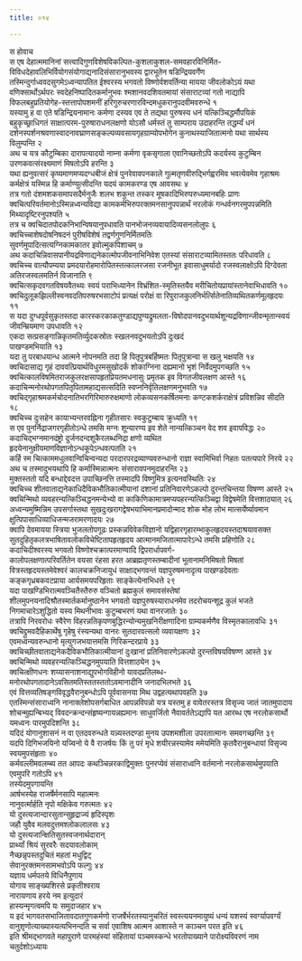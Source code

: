 ```yaml
---
title: ०१४

---
```

स होवाच  
स एष देहात्ममानिनां सत्त्वादिगुणविशेषविकल्पित-कुशलाकुशल-समवहारविनिर्मित-विविधदेहावलिभिर्वियोगसंयोगाद्यनादिसंसारानुभवस्य द्वारभूतेन षडिन्द्रियवर्गेण तस्मिन्दुर्गाध्ववदसुगमेऽध्वन्यापतित ईश्वरस्य भगवतो विष्णोर्वशवर्तिन्या मायया जीवलोकोऽयं यथा वणिक्सार्थोऽर्थपरः स्वदेहनिष्पादितकर्मानुभवः श्मशानवदशिवतमायां संसाराटव्यां गतो नाद्यापि विफलबहुप्रतियोगेह-स्तत्तापोपशमनीं हरिगुरुचरणारविन्दमधुकरानुपदवीमवरुन्धे १  
यस्यामु ह वा एते षडिन्द्रियनामानः कर्मणा दस्यव एव ते तद्यथा पुरुषस्य धनं यत्किञ्चिद्धर्मौपयिकं बहुकृच्छ्राधिगतं साक्षात्परम-पुरुषाराधनलक्षणो योऽसौ धर्मस्तं तु साम्पराय उदाहरन्ति तद्धर्म्यं धनं दर्शनस्पर्शनश्रवणास्वादनावघ्राणसङ्कल्पव्यवसायगृहग्राम्योपभोगेन कुनाथस्याजितात्मनो यथा सार्थस्य विलुम्पन्ति २  
अथ च यत्र कौटुम्बिका दारापत्यादयो नाम्ना कर्मणा वृकसृगाला एवानिच्छतोऽपि कदर्यस्य कुटुम्बिन उरणकवत्संरक्ष्यमाणं मिषतोऽपि हरन्ति ३  
यथा ह्यनुवत्सरं कृष्यमाणमप्यदग्धबीजं क्षेत्रं पुनरेवावपनकाले गुल्मतृणवीरुद्भिर्गह्वरमिव भवत्येवमेव गृहाश्रमः कर्मक्षेत्रं यस्मिन्न हि कर्माण्युत्सीदन्ति यदयं कामकरण्ड एष आवसथः ४  
तत्र गतो दंशमशकसमापसदैर्मनुजैः शलभ शकुन्त तस्कर मूषकादिभिरुपरुध्यमानबहिः प्राणः क्वचित्परिवर्तमानोऽस्मिन्नध्वन्यविद्या कामकर्मभिरुपरक्तमनसानुपपन्नार्थं नरलोकं गन्धर्वनगरमुपपन्नमिति मिथ्यादृष्टिरनुपश्यति ५  
तत्र च क्वचिदातपोदकनिभान्विषयानुपधावति पानभोजनव्यवायादिव्यसनलोलुपः ६  
क्वचिच्चाशेषदोषनिषदनं पुरीषविशेषं तद्वर्णगुणनिर्मितमतिः  
सुवर्णमुपादित्सत्यग्निकामकातर इवोल्मुकपिशाचम् ७  
अथ कदाचिन्निवासपानीयद्रविणाद्यनेकात्मोपजीवनाभिनिवेश एतस्यां संसाराटव्यामितस्ततः परिधावति ८  
क्वचिच्च वात्यौपम्यया प्रमदयारोहमारोपितस्तत्कालरजसा रजनीभूत इवासाधुमर्यादो रजस्वलाक्षोऽपि दिग्देवता अतिरजस्वलमतिर्न विजानाति ९  
क्वचित्सकृदवगतविषयवैतथ्यः स्वयं पराभिध्यानेन विभ्रंशित-स्मृतिस्तयैव मरीचितोयप्रायांस्तानेवाभिधावति १०  
क्वचिदुलूकझिल्लीस्वनवदतिपरुषरभसाटोपं प्रत्यक्षं परोक्षं वा रिपुराजकुलनिर्भर्त्सितेनातिव्यथितकर्णमूलहृदयः ११  
स यदा दुग्धपूर्वसुकृतस्तदा कारस्करकाकतुण्डाद्यपुण्यद्रुमलता-विषोदपानवदुभयार्थशून्यद्रविणान्जीवन्मृतान्स्वयं जीवन्म्रियमाण उपधावति १२  
एकदा सत्प्रसङ्गान्निकृतमतिर्व्युदकस्रोतः स्खलनवदुभयतोऽपि दुःखदं  
पाखण्डमभियाति १३  
यदा तु परबाधयान्ध आत्मने नोपनमति तदा हि पितृपुत्रबर्हिष्मतः पितृपुत्रान्वा स खलु भक्षयति १४  
क्वचिदासाद्य गृहं दाववत्प्रियार्थविधुरमसुखोदर्कं शोकाग्निना दह्यमानो भृशं निर्वेदमुपगच्छति १५  
क्वचित्कालविषमितराजकुलरक्षसापहृतप्रियतमधनासुः प्रमृतक इव विगतजीवलक्षण आस्ते १६  
कदाचिन्मनोरथोपगतपितृपितामहाद्यसत्सदिति स्वप्ननिर्वृतिलक्षणमनुभवति १७  
क्वचिद्गृहाश्रमकर्मचोदनातिभरगिरिमारुरुक्षमाणो लोकव्यसनकर्षितमनाः कण्टकशर्कराक्षेत्रं प्रविशन्निव सीदति १८  
क्वचिच्च दुःसहेन कायाभ्यन्तरवह्निना गृहीतसारः स्वकुटुम्बाय क्रुध्यति १९  
स एव पुनर्निद्राजगरगृहीतोऽन्धे तमसि मग्नः शून्यारण्य इव शेते नान्यत्किञ्चन वेद शव इवापविद्धः २०  
कदाचिद्भग्नमानदंष्ट्रो दुर्जनदन्दशूकैरलब्धनिद्रा क्षणो व्यथित  
हृदयेनानुक्षीयमाणविज्ञानोऽन्धकूपेऽन्धवत्पतति २१  
कर्हि स्म चित्काममधुलवान्विचिन्वन्यदा परदारपरद्रव्याण्यवरुन्धानो राज्ञा स्वामिभिर्वा निहतः पतत्यपारे निरये २२  
अथ च तस्मादुभयथापि हि कर्मास्मिन्नात्मनः संसारावपनमुदाहरन्ति २३  
मुक्तस्ततो यदि बन्धाद्देवदत्त उपाच्छिनत्ति तस्मादपि विष्णुमित्र इत्यनवस्थितिः २४  
क्वचिच्च शीतवाताद्यनेकाधिदैविकभौतिकात्मीयानां दशानां प्रतिनिवारणेऽकल्पो दुरन्तचिन्तया विषण्ण आस्ते २५  
क्वचिन्मिथो व्यवहरन्यत्किञ्चिद्धनमन्येभ्यो वा काकिणिकामात्रमप्यपहरन्यत्किञ्चिद्वा विद्वेषमेति वित्तशाठ्यात् २६  
अध्वन्यमुष्मिन्निम उपसर्गास्तथा सुखदुःखरागद्वेषभयाभिमानप्रमादोन्माद शोक मोह लोभ मात्सर्येर्ष्यावमान क्षुत्पिपासाधिव्याधिजन्मजरामरणादयः २७  
क्वापि देवमायया स्त्रिया भुजलतोपगूढः प्रस्कन्नविवेकविज्ञानो यद्विहारगृहारम्भाकुलहृदयस्तदाश्रयावसक्त सुतदुहितृकलत्रभाषितावलोकविचेष्टितापहृतहृदय आत्मानमजितात्मापारेऽन्धे तमसि प्रहिणोति २८  
कदाचिदीश्वरस्य भगवतो विष्णोश्चक्रात्परमाण्वादि द्विपरार्धापवर्ग-  
कालोपलक्षणात्परिवर्तितेन वयसा रंहसा हरत आब्रह्मतृणस्तम्बादीनां भूतानामनिमिषतो मिषतां वित्रस्तहृदयस्तमेवेश्वरं कालचक्रनिजायुधं साक्षाद्भगवन्तं यज्ञपुरुषमनादृत्य पाखण्डदेवताः कङ्कगृध्रबकवटप्राया आर्यसमयपरिहृताः साङ्केत्येनाभिधत्ते २९  
यदा पाखण्डिभिरात्मवञ्चितैस्तैरुरु वञ्चितो ब्रह्मकुलं समावसंस्तेषां  
शीलमुपनयनादिश्रौतस्मार्तकर्मानुष्ठानेन भगवतो यज्ञपुरुषस्याराधनमेव तदरोचयन्शूद्र कुलं भजते निगमाचारेऽशुद्धितो यस्य मिथनीभावः कुटुम्बभरणं यथा वानरजातेः ३०  
तत्रापि निरवरोधः स्वैरेण विहरन्नतिकृपणबुद्धिरन्योन्यमुखनिरीक्षणादिना ग्राम्यकर्मणैव विस्मृतकालावधिः ३१  
क्वचिद्द्रुमवदैहिकार्थेषु गृहेषु रंस्यन्यथा वानरः सुतदारवत्सलो व्यवायक्षणः ३२  
एवमध्वन्यवरुन्धानो मृत्युगजभयात्तमसि गिरिकन्दरप्राये ३३  
क्वचिच्छीतवाताद्यनेकदैविकभौतिकात्मीयानां दुःखानां प्रतिनिवारणेऽकल्पो दुरन्तविषयविषण्ण आस्ते ३४  
क्वचिन्मिथो व्यवहरन्यत्किञ्चिद्धनमुपयाति वित्तशाठ्येन ३५  
क्वचित्क्षीणधनः शय्यासनाशनाद्युपभोगविहीनो यावदप्रतिलब्ध-मनोरथोपगतादानेऽवसितमतिस्ततस्ततोऽवमानादीनि जनादभिलभते ३६  
एवं वित्तव्यतिषङ्गविवृद्धवैरानुबन्धोऽपि पूर्ववासनया मिथ उद्वहत्यथापवहति ३७  
एतस्मिन्संसाराध्वनि नानाक्लेशोपसर्गबाधित आपन्नविपन्नो यत्र यस्तमु ह वावेतरस्तत्र विसृज्य जातं जातमुपादाय शोचन्मुह्यन्बिभ्यद् विवदन्क्रन्दन्संहृष्यन्गायन्नह्यमानः साधुवर्जितो नैवावर्ततेऽद्यापि यत आरब्ध एष नरलोकसार्थो यमध्वनः पारमुपदिशन्ति ३८  
यदिदं योगानुशासनं न वा एतदवरुन्धते यन्न्यस्तदण्डा मुनय उपशमशीला उपरतात्मानः समवगच्छन्ति ३९  
यदपि दिगिभजयिनो यज्विनो ये वै राजर्षयः किं तु परं मृधे शयीरन्नस्यामेव ममेयमिति कृतवैरानुबन्धायां विसृज्य स्वयमुपसंहृताः ४०  
कर्मवल्लीमवलम्ब्य तत आपदः कथञ्चिन्नरकाद्विमुक्तः पुनरप्येवं संसाराध्वनि वर्तमानो नरलोकसार्थमुपयाति एवमुपरि गतोऽपि ४१  
तस्येदमुपगायन्ति  
आर्षभस्येह राजर्षेर्मनसापि महात्मनः  
नानुवर्त्मार्हति नृपो मक्षिकेव गरुत्मतः ४२  
यो दुस्त्यजान्दारसुतान्सुहृद्राज्यं हृदिस्पृशः  
जहौ युवैव मलवदुत्तमश्लोकलालसः ४३  
यो दुस्त्यजान्क्षितिसुतस्वजनार्थदारान्  
प्रार्थ्यां श्रियं सुरवरैः सदयावलोकाम्  
नैच्छन्नृपस्तदुचितं महतां मधुद्विट्  
सेवानुरक्तमनसामभवोऽपि फल्गुः ४४  
यज्ञाय धर्मपतये विधिनैपुणाय  
योगाय साङ्ख्यशिरसे प्रकृतीश्वराय  
नारायणाय हरये नम इत्युदारं  
हास्यन्मृगत्वमपि यः समुदाजहार ४५  
य इदं भागवतसभाजितावदातगुणकर्मणो राजर्षेर्भरतस्यानुचरितं स्वस्त्ययनमायुष्यं धन्यं यशस्यं स्वर्ग्यापवर्ग्यं वानुशृणोत्याख्यास्यत्यभिनन्दति च सर्वा एवाशिष आत्मन आशास्ते न काञ्चन परत इति ४६  
इति श्रीमद्भागवते महापुराणे पारमहंस्यां संहितायां पञ्चमस्कन्धे भरतोपाख्याने पारोक्ष्यविवरणं नाम चतुर्दशोऽध्यायः